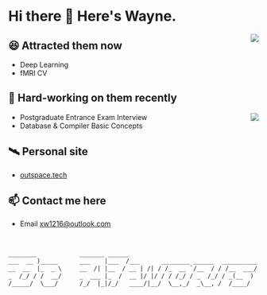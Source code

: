 # Hi there 👋 Here's Wayne.

<img align="right" src="https://github-readme-stats.vercel.app/api?username=xw1216&show_icons=true&theme=dracula" />

## 😆 Attracted them now 
- Deep Learning
- fMRI CV

## 🥱 Hard-working on them recently

<img align="right" src="https://github-readme-stats.vercel.app/api/top-langs/?username=xw1216&layout=compact" />

- Postgraduate Entrance Exam Interview
- Database & Compiler Basic Concepts

## 🛰️ Personal site
- [outspace.tech](https://outspace.tech)

## 📫 Contact me here
- Email [xw1216@outlook.com](mailto:xw1216@outlook.com)

<br>

```txt
________            _______ ______                                        ________                         _____ _____                        _____       
___  __ )_____      ___    |___  /___      ________ ______  __________    ___  __ \______ ___________________  /____(_)______ _______ ______ ___  /______ 
__  __  |_  _ \     __  /| |__  / __ | /| / /_  __ `/__  / / /__  ___/    __  /_/ /_  __ `/__  ___/__  ___/_  __/__  / _  __ \__  __ \_  __ `/_  __/_  _ \
_  /_/ / /  __/     _  ___ |_  /  __ |/ |/ / / /_/ / _  /_/ / _(__  )     _  ____/ / /_/ / _(__  ) _(__  ) / /_  _  /  / /_/ /_  / / // /_/ / / /_  /  __/
/_____/  \___/      /_/  |_|/_/   ____/|__/  \__,_/  _\__, /  /____/      /_/      \__,_/  /____/  /____/  \__/  /_/   \____/ /_/ /_/ \__,_/  \__/  \___/ 
```


<!--
**xw1216/xw1216** is a ✨ _special_ ✨ repository because its `README.md` (this file) appears on your GitHub profile.

Here are some ideas to get you started:

- 🔭 I’m currently working on ...
- 🌱 I’m currently learning ...
- 👯 I’m looking to collaborate on ...
- 🤔 I’m looking for help with ...
- 💬 Ask me about ...
-  How to reach me: ...
- 😄 Pronouns: ...
- ⚡ Fun fact: ...
-->
